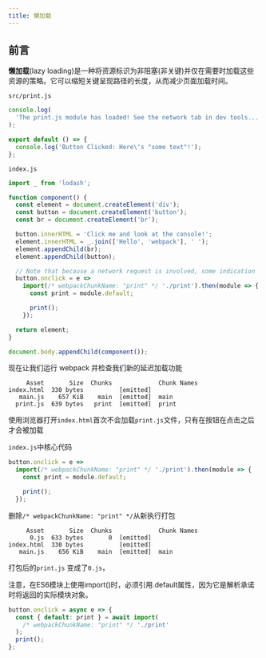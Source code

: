 ```yaml
---
title: 懒加载
---
```


## 前言

**懒加载**(lazy loading)是一种将资源标识为非阻塞(非关键)并仅在需要时加载这些资源的策略。它可以缩短关键呈现路径的长度，从而减少页面加载时间。

`src/print.js`

```js
console.log(
  'The print.js module has loaded! See the network tab in dev tools...',
);

export default () => {
  console.log('Button Clicked: Here\'s "some text"!');
};
```

`index.js`

```js
import _ from 'lodash';

function component() {
  const element = document.createElement('div');
  const button = document.createElement('button');
  const br = document.createElement('br');

  button.innerHTML = 'Click me and look at the console!';
  element.innerHTML = _.join(['Hello', 'webpack'], ' ');
  element.appendChild(br);
  element.appendChild(button);

  // Note that because a network request is involved, some indication
  button.onclick = e =>
    import(/* webpackChunkName: "print" */ './print').then(module => {
      const print = module.default;

      print();
    });

  return element;
}

document.body.appendChild(component());
```

现在让我们运行 webpack 并检查我们新的延迟加载功能

```shell
     Asset       Size  Chunks             Chunk Names
index.html  330 bytes          [emitted]
   main.js    657 KiB    main  [emitted]  main
  print.js  639 bytes   print  [emitted]  print
```

使用浏览器打开`index.html`首次不会加载`print.js`文件，只有在按钮在点击之后才会被加载

`index.js`中核心代码

```js
button.onclick = e =>
  import(/* webpackChunkName: "print" */ './print').then(module => {
    const print = module.default;

    print();
  });
```

删除`/* webpackChunkName: "print" */`从新执行打包

```shell
     Asset       Size  Chunks             Chunk Names
      0.js  633 bytes       0  [emitted]
index.html  330 bytes          [emitted]
   main.js    656 KiB    main  [emitted]  main
```

打包后的`print.js` 变成了`0.js`，

<Alert>
注意，在ES6模块上使用import()时，必须引用.default属性，因为它是解析承诺时将返回的实际模块对象。
</Alert>

```js
button.onclick = async e => {
  const { default: print } = await import(
    /* webpackChunkName: "print" */ './print'
  );
  print();
};
```
